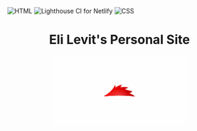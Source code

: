 ![HTML](https://github.com/jediyozh/jediyozh.com/workflows/HTML/badge.svg)
![Lighthouse CI for Netlify](https://github.com/jediyozh/jediyozh.com/workflows/Lighthouse%20CI%20for%20Netlify/badge.svg)
![CSS](https://github.com/jediyozh/jediyozh.com/workflows/CSS/badge.svg)

<div align="center">
  <h1>Eli Levit's Personal Site</h1>
  <img src="/src/images/social.png" width="300px" alt="Red hedgehog" />
</div>
<br/>
